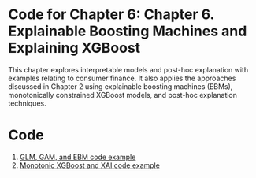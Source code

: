 
# Code for Chapter 6: Chapter 6. Explainable Boosting Machines and Explaining XGBoost

This chapter explores interpretable models and post-hoc explanation with examples relating to consumer finance. It also applies the approaches discussed in Chapter 2 using explainable boosting machines (EBMs), monotonically constrained XGBoost models, and post-hoc explanation techniques.

# Code
1. [GLM, GAM, and EBM code example](https://github.com/ml-for-high-risk-apps-book/Machine-Learning-for-High-Risk-Applications-Book/blob/main/code/Chapter-6-EBM-XGBoost-XAI/Chapter-6_The_GAM_Family_of_Interpretable_Models.ipynb)
2. [Monotonic XGBoost and XAI code example](https://github.com/ml-for-high-risk-apps-book/Machine-Learning-for-High-Risk-Applications-Book/blob/main/code/Chapter-6-EBM-XGBoost-XAI/Chapter-6_Constrained_XGB_and_Post_Hoc_Explanations.ipynb)
